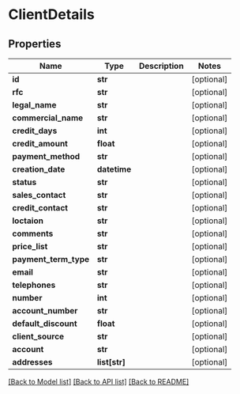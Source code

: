 # ClientDetails

## Properties
Name | Type | Description | Notes
------------ | ------------- | ------------- | -------------
**id** | **str** |  | [optional] 
**rfc** | **str** |  | [optional] 
**legal_name** | **str** |  | [optional] 
**commercial_name** | **str** |  | [optional] 
**credit_days** | **int** |  | [optional] 
**credit_amount** | **float** |  | [optional] 
**payment_method** | **str** |  | [optional] 
**creation_date** | **datetime** |  | [optional] 
**status** | **str** |  | [optional] 
**sales_contact** | **str** |  | [optional] 
**credit_contact** | **str** |  | [optional] 
**loctaion** | **str** |  | [optional] 
**comments** | **str** |  | [optional] 
**price_list** | **str** |  | [optional] 
**payment_term_type** | **str** |  | [optional] 
**email** | **str** |  | [optional] 
**telephones** | **str** |  | [optional] 
**number** | **int** |  | [optional] 
**account_number** | **str** |  | [optional] 
**default_discount** | **float** |  | [optional] 
**client_source** | **str** |  | [optional] 
**account** | **str** |  | [optional] 
**addresses** | **list[str]** |  | [optional] 

[[Back to Model list]](../README.md#documentation-for-models) [[Back to API list]](../README.md#documentation-for-api-endpoints) [[Back to README]](../README.md)


